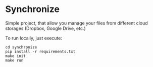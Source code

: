 # Synchronize
Simple project, that allow you manage your files from different cloud storages (Dropbox, Google Drive, etc.)

To run locally, just execute:
```
cd synchronize
pip install -r requirements.txt
make init
make run
```
